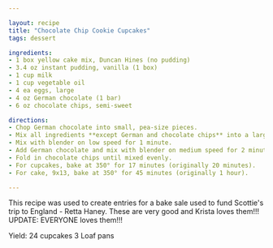 ```yaml
---

layout: recipe
title: "Chocolate Chip Cookie Cupcakes"
tags: dessert

ingredients:
- 1 box yellow cake mix, Duncan Hines (no pudding)
- 3.4 oz instant pudding, vanilla (1 box)
- 1 cup milk
- 1 cup vegetable oil
- 4 ea eggs, large
- 4 oz German chocolate (1 bar)
- 6 oz chocolate chips, semi-sweet

directions:
- Chop German chocolate into small, pea-size pieces.
- Mix all ingredients **except German and chocolate chips** into a large mixing bowl.
- Mix with blender on low speed for 1 minute.
- Add German chocolate and mix with blender on medium speed for 2 minutes.
- Fold in chocolate chips until mixed evenly.
- For cupcakes, bake at 350° for 17 minutes (originally 20 minutes).
- For cake, 9x13, bake at 350° for 45 minutes (originally 1 hour).

---
```


This recipe was used to create entries for a bake sale used to fund Scottie's trip to England - Retta Haney. These are very good and Krista loves them!!! UPDATE: EVERYONE loves them!!!

Yield: 24 cupcakes
3 Loaf pans